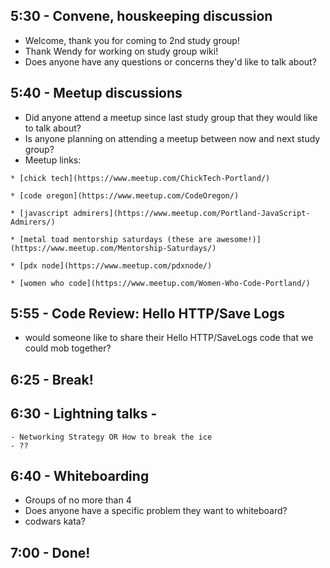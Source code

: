 
## 5:30 - Convene, houskeeping discussion  
  
   - Welcome, thank you for coming to 2nd study group!
   - Thank Wendy for working on study group wiki!
   - Does anyone have any questions or concerns they'd like to talk about?

## 5:40 - Meetup discussions  
   
   - Did anyone attend a meetup since last study group that they would like to talk about?
   - Is anyone planning on attending a meetup between now and next study group?
   - Meetup links:  
   ```
   * [chick tech](https://www.meetup.com/ChickTech-Portland/)
  
   * [code oregon](https://www.meetup.com/CodeOregon/)

   * [javascript admirers](https://www.meetup.com/Portland-JavaScript-Admirers/)

   * [metal toad mentorship saturdays (these are awesome!)](https://www.meetup.com/Mentorship-Saturdays/)

   * [pdx node](https://www.meetup.com/pdxnode/)

   * [women who code](https://www.meetup.com/Women-Who-Code-Portland/)
   ```

## 5:55 - Code Review: Hello HTTP/Save Logs  

  - would someone like to share their Hello HTTP/SaveLogs code that we could mob together?

## 6:25 - Break!  
## 6:30 - Lightning talks -  
    - Networking Strategy OR How to break the ice  
    - ??  
## 6:40 - Whiteboarding  

  - Groups of no more than 4
  - Does anyone have a specific problem they want to whiteboard?
  - codwars kata?

## 7:00 - Done!
